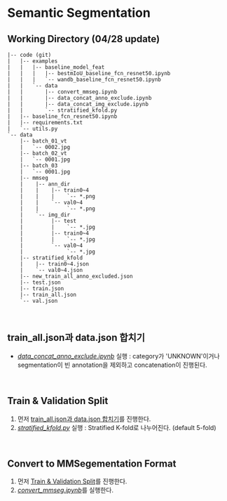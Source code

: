 # Semantic Segmentation

## Working Directory (04/28 update)

```
|-- code (git)
|   |-- examples
|   |   |-- baseline_model_feat
|   |   |   |-- bestmIoU_baseline_fcn_resnet50.ipynb
|   |   |   `-- wandb_baseline_fcn_resnet50.ipynb
|   |   `-- data
|   |       |-- convert_mmseg.ipynb
|   |       |-- data_concat_anno_exclude.ipynb
|   |       |-- data_concat_img_exclude.ipynb
|   |       `-- stratified_kfold.py
|   |-- baseline_fcn_resnet50.ipynb
|   |-- requirements.txt
|   `-- utils.py
`-- data
    |-- batch_01_vt
    |   `-- 0002.jpg
    |-- batch_02_vt
    |   `-- 0001.jpg
    |-- batch_03
    |   `-- 0001.jpg
    |-- mmseg
    |    |-- ann_dir
    |    |    |-- train0~4
    |    |    |    `-- *.png
    |    |    `-- val0~4
    |    |         `-- *.png
    |    `-- img_dir
    |         |-- test
    |         |    `-- *.jpg
    |         |-- train0~4
    |         |    `-- *.jpg 
    |         `-- val0~4
    |              `-- *.jpg
    |-- stratified_kfold
    |    |-- train0~4.json
    |    `-- val0~4.json
    |-- new_train_all_anno_excluded.json
    |-- test.json
    |-- train.json
    |-- train_all.json
    `-- val.json
```

<br>

## train_all.json과 data.json 합치기
- [_data_concat_anno_exclude.ipynb_](https://github.com/boostcampaitech3/level2-semantic-segmentation-level2-cv-09/blob/develop/examples/data/data_concat_anno_exclude.ipynb) 실행 : category가 'UNKNOWN'이거나 segmentation이 빈 annotation을 제외하고 concatenation이 진행된다.

<br>

## Train & Validation Split
1. 먼저 [train_all.json과 data.json 합치기](#trainalljson과-datajson-합치기)를 진행한다.
2. [_stratified_kfold.py_](https://github.com/boostcampaitech3/level2-semantic-segmentation-level2-cv-09/blob/develop/examples/data/stratified_kfold.py) 실행 : Stratified K-fold로 나누어진다. (default 5-fold)

<br>

## Convert to MMSegementation Format
1. 먼저 [Train & Validation Split](#train--validation-split)를 진행한다.
2. [_convert_mmseg.ipynb_](https://github.com/boostcampaitech3/level2-semantic-segmentation-level2-cv-09/blob/develop/examples/data/convert_mmseg.ipynb)를 실행한다.